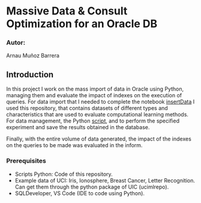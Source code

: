 # Massive Data  & Consult Optimization for an Oracle DB
### Autor: 
Arnau Muñoz Barrera

## Introduction
In this project I work on the mass import of data in Oracle using Python, managing them and evaluate the impact of indexes on the execution of queries. 
For data import that I needed to complete the notebook [insertData](src/insertData.ipynb) I used this repository, that contains datasets of different types and characteristics that are used to evaluate computational learning methods. For data management, 
the Python [script](src/testUCI.py), and to perform the specified experiment and save the results obtained in the database. 

Finally, with the entire volume of data generated, the impact of the indexes on the queries to be made was evaluated in the inform.

### Prerequisites
- Scripts Python: Code of this repository. 
- Example data of UCI: Iris, Ionosphere, Breast Cancer, Letter Recognition. Can get them through the python package of UIC (ucimlrepo).
- SQLDeveloper, VS Code (IDE to code using Python).

